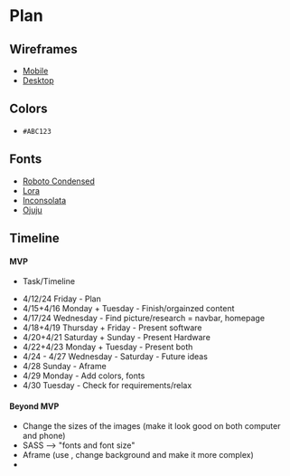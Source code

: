 # Plan

## Wireframes
* [Mobile](https://wireframe.cc/FoHNt8)
* [Desktop](https://wireframe.cc/ziMqQp)

## Colors
* `#ABC123`

## Fonts
* [Roboto Condensed](https://fonts.google.com/share?selection.family=Roboto+Condensed:ital,wght@0,100..900;1,100..900)
* [Lora](https://fonts.google.com/share?selection.family=Lora:ital,wght@0,400..700;1,400..700)
* [Inconsolata](https://fonts.google.com/share?selection.family=Inconsolata:wght@200..900)
* [Ojuju](https://fonts.google.com/share?selection.family=Ojuju:wght@200..800)

## Timeline

#### MVP

* Task/Timeline

 -  4/12/24 Friday - Plan
 -  4/15+4/16 Monday + Tuesday - Finish/orgainzed content 
 -  4/17/24 Wednesday - Find picture/research = navbar, homepage
 -  4/18+4/19 Thursday + Friday - Present software
 -  4/20+4/21 Saturday + Sunday - Present Hardware 
 -  4/22+4/23 Monday + Tuesday - Present both 
 -  4/24 - 4/27 Wednesday - Saturday - Future ideas 
 -  4/28 Sunday - Aframe 
 -  4/29 Monday - Add colors, fonts 
 -  4/30 Tuesday - Check for requirements/relax 

#### Beyond MVP

* Change the sizes of the images (make it look good on both computer and phone)
* SASS --> "fonts and font size"
* Aframe (use <I-frame>, change background and make it more complex)
* 
